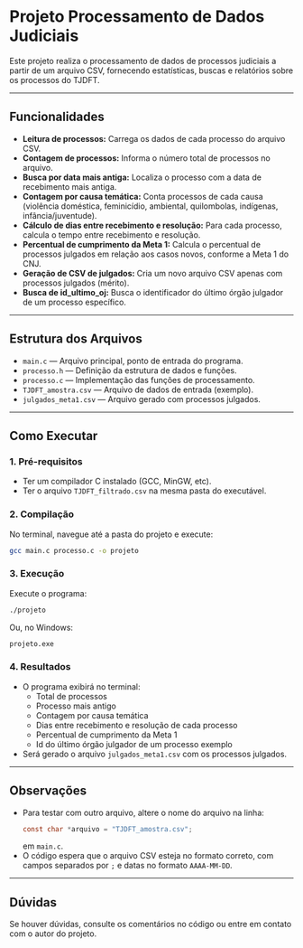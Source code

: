 # Projeto Processamento de Dados Judiciais

Este projeto realiza o processamento de dados de processos judiciais a partir de um arquivo CSV, fornecendo estatísticas, buscas e relatórios sobre os processos do TJDFT.

---

## Funcionalidades

- **Leitura de processos:** Carrega os dados de cada processo do arquivo CSV.
- **Contagem de processos:** Informa o número total de processos no arquivo.
- **Busca por data mais antiga:** Localiza o processo com a data de recebimento mais antiga.
- **Contagem por causa temática:** Conta processos de cada causa (violência doméstica, feminicídio, ambiental, quilombolas, indígenas, infância/juventude).
- **Cálculo de dias entre recebimento e resolução:** Para cada processo, calcula o tempo entre recebimento e resolução.
- **Percentual de cumprimento da Meta 1:** Calcula o percentual de processos julgados em relação aos casos novos, conforme a Meta 1 do CNJ.
- **Geração de CSV de julgados:** Cria um novo arquivo CSV apenas com processos julgados (mérito).
- **Busca de id_ultimo_oj:** Busca o identificador do último órgão julgador de um processo específico.

---

## Estrutura dos Arquivos

- `main.c` — Arquivo principal, ponto de entrada do programa.
- `processo.h` — Definição da estrutura de dados e funções.
- `processo.c` — Implementação das funções de processamento.
- `TJDFT_amostra.csv` — Arquivo de dados de entrada (exemplo).
- `julgados_meta1.csv` — Arquivo gerado com processos julgados.

---

## Como Executar

### 1. Pré-requisitos

- Ter um compilador C instalado (GCC, MinGW, etc).
- Ter o arquivo `TJDFT_filtrado.csv` na mesma pasta do executável.

### 2. Compilação

No terminal, navegue até a pasta do projeto e execute:

```sh
gcc main.c processo.c -o projeto
```

### 3. Execução

Execute o programa:

```sh
./projeto
```
Ou, no Windows:
```sh
projeto.exe
```

### 4. Resultados

- O programa exibirá no terminal:
  - Total de processos
  - Processo mais antigo
  - Contagem por causa temática
  - Dias entre recebimento e resolução de cada processo
  - Percentual de cumprimento da Meta 1
  - Id do último órgão julgador de um processo exemplo
- Será gerado o arquivo `julgados_meta1.csv` com os processos julgados.

---

## Observações

- Para testar com outro arquivo, altere o nome do arquivo na linha:
  ```c
  const char *arquivo = "TJDFT_amostra.csv";
  ```
  em `main.c`.
- O código espera que o arquivo CSV esteja no formato correto, com campos separados por `;` e datas no formato `AAAA-MM-DD`.

---

## Dúvidas

Se houver dúvidas, consulte os comentários no código ou entre em contato com o autor do projeto.